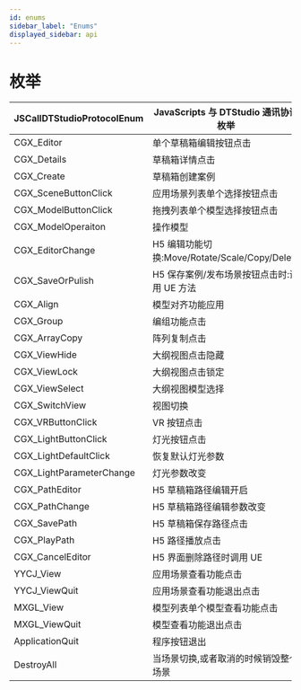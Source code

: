 ```yaml
---
id: enums
sidebar_label: "Enums"
displayed_sidebar: api
---
```


# 枚举

| JSCallDTStudioProtocolEnum | JavaScripts 与 DTStudio 通讯协议枚举          |
| -------------------------- | --------------------------------------------- |
| CGX_Editor                 | 单个草稿箱编辑按钮点击                        |
| CGX_Details                | 草稿箱详情点击                                |
| CGX_Create                 | 草稿箱创建案例                                |
| CGX_SceneButtonClick       | 应用场景列表单个选择按钮点击                  |
| CGX_ModelButtonClick       | 拖拽列表单个模型选择按钮点击                  |
| CGX_ModelOperaiton         | 操作模型                                      |
| CGX_EditorChange           | H5 编辑功能切换:Move/Rotate/Scale/Copy/Delete |
| CGX_SaveOrPulish           | H5 保存案例/发布场景按钮点击时:调用 UE 方法   |
| CGX_Align                  | 模型对齐功能应用                              |
| CGX_Group                  | 编组功能点击                                  |
| CGX_ArrayCopy              | 阵列复制点击                                  |
| CGX_ViewHide               | 大纲视图点击隐藏                              |
| CGX_ViewLock               | 大纲视图点击锁定                              |
| CGX_ViewSelect             | 大纲视图模型选择                              |
| CGX_SwitchView             | 视图切换                                      |
| CGX_VRButtonClick          | VR 按钮点击                                   |
| CGX_LightButtonClick       | 灯光按钮点击                                  |
| CGX_LightDefaultClick      | 恢复默认灯光参数                              |
| CGX_LightParameterChange   | 灯光参数改变                                  |
| CGX_PathEditor             | H5 草稿箱路径编辑开启                         |
| CGX_PathChange             | H5 草稿箱路径编辑参数改变                     |
| CGX_SavePath               | H5 草稿箱保存路径点击                         |
| CGX_PlayPath               | H5 路径播放点击                               |
| CGX_CancelEditor           | H5 界面删除路径时调用 UE                      |
| YYCJ_View                  | 应用场景查看功能点击                          |
| YYCJ_ViewQuit              | 应用场景查看功能退出点击                      |
| MXGL_View                  | 模型列表单个模型查看功能点击                  |
| MXGL_ViewQuit              | 模型查看功能退出点击                          |
| ApplicationQuit            | 程序按钮退出                                  |
| DestroyAll                 | 当场景切换,或者取消的时候销毁整个场景         |
